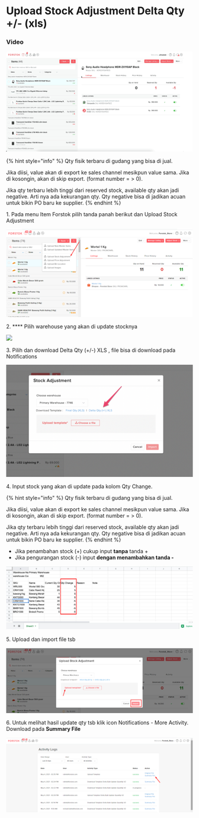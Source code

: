 # Upload Stock Adjustment Delta Qty +/- (xls)

### Video

![](../../.gitbook/assets/upload-stock-adjustment-delta-qty.gif)

{% hint style="info" %}
Qty fisik terbaru di gudang yang bisa di jual.

Jika diisi, value akan di export ke sales channel mesikpun value sama. Jika di kosongin, akan di skip export. (format number = > 0).

Jika qty terbaru lebih tinggi dari reserved stock, available qty akan jadi negative. Arti nya ada kekurangan qty. Qty negative bisa di jadikan acuan untuk bikin PO baru ke supplier.
{% endhint %}

1\. Pada menu Item Forstok pilih tanda panah berikut dan Upload Stock Adjustment

![](<../../.gitbook/assets/image (316).png>)

2\. **** Pilih warehouse yang akan di update stocknya

![](https://lh6.googleusercontent.com/BcVzu\_2Iqok9b5ggqUFbegSAkqeTJVki9v3kV7\_MtIwQnuRM5ljioeoC1pllGzVKPcFrEnNwj-pPLhxC9IRaGujOhhjhJT0bhIZMf-Z0SGW-m1aRvUJwCzlIktlDvArDuXtLwqPG)

3\. Pilih dan download Delta Qty (+/-) XLS , file bisa di download pada Notifications

![](../../.gitbook/assets/screen-shot-2021-03-31-at-4.07.46-pm.png)

4\. Input stock yang akan di update pada kolom Qty Change.

{% hint style="info" %}
Qty fisik terbaru di gudang yang bisa di jual.

Jika diisi, value akan di export ke sales channel mesikpun value sama. Jika di kosongin, akan di skip export. (format number = > 0).

Jika qty terbaru lebih tinggi dari reserved stock, available qty akan jadi negative. Arti nya ada kekurangan qty. Qty negative bisa di jadikan acuan untuk bikin PO baru ke supplier.
{% endhint %}

* Jika penambahan stock (+) cukup input **tanpa** tanda +
* Jika pengurangan stock (-) input **dengan menambahkan tanda -**

![](<../../.gitbook/assets/image (314).png>)

5\. Upload dan import file tsb

![](<../../.gitbook/assets/image (321).png>)



6\.  Untuk melihat hasil update qty tsb klik icon Notifications - More Activity. Download pada **Summary File**

![](<../../.gitbook/assets/image (318).png>)



